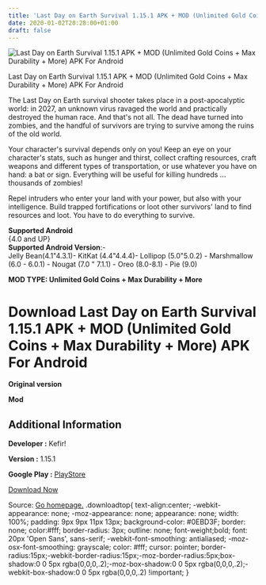 ```yaml
---
title: 'Last Day on Earth Survival 1.15.1 APK + MOD (Unlimited Gold Coins + Max Durability + More) APK For Android'
date: 2020-01-02T20:28:00+01:00
draft: false
---
```


![Last Day on Earth Survival 1.15.1 APK + MOD (Unlimited Gold Coins + Max Durability + More) APK For Android](https://i1.wp.com/apkhome.net/wp-content/uploads/2020/01/Last-Day-on-Earth-Survival-1.15.1-APK-MOD-Unlimited-Gold-Coins-Max-Durability-More.png "Last Day on Earth Survival 1.15.1 APK + MOD (Unlimited Gold Coins + Max Durability + More) APK For Android")

  

Last Day on Earth Survival 1.15.1 APK + MOD (Unlimited Gold Coins + Max Durability + More) APK For Android

The Last Day on Earth survival shooter takes place in a post-apocalyptic world: in 2027, an unknown virus ravaged the world and practically destroyed the human race. And that's not all. The dead have turned into zombies, and the handful of survivors are trying to survive among the ruins of the old world.

Your character's survival depends only on you! Keep an eye on your character's stats, such as hunger and thirst, collect crafting resources, craft weapons and different types of transportation, or use whatever you have on hand: a bat or sign. Everything will be useful for killing hundreds ... thousands of zombies!

Repel intruders who enter your land with your power, but also with your intelligence. Build trapped fortifications or loot other survivors' land to find resources and loot. You have to do everything to survive.

**Supported Android**  
{4.0 and UP}  
**Supported Android Version**:-  
Jelly Bean(4.1"4.3.1)- KitKat (4.4"4.4.4)- Lollipop (5.0"5.0.2) - Marshmallow (6.0 - 6.0.1) - Nougat (7.0 " 7.1.1) - Oreo (8.0-8.1) - Pie (9.0)

**MOD TYPE: Unlimited Gold Coins + Max Durability + More**

Download Last Day on Earth Survival 1.15.1 APK + MOD (Unlimited Gold Coins + Max Durability + More) APK For Android
===================================================================================================================

**Original version**

**Mod**

Additional Information
----------------------

**Developer :** Kefir!

**Version :** 1.15.1

**Google Play :** [PlayStore](https://play.google.com/store/apps/details?id=zombie.survival.craft.z)

  

[Download Now](https://store4app.co/post/last-day-on-earth-survival-1-15-1-apk-mod-unlimited-gold-coins-max-durability-more-apk-for-android_1577981675)

  
Source: [Go homepage.](https://store4app.co/post/last-day-on-earth-survival-1-15-1-apk-mod-unlimited-gold-coins-max-durability-more-apk-for-android_1577981675) .downloadtop{ text-align:center; -webkit-appearance: none; -moz-appearance: none; appearance: none; width: 100%; padding: 9px 9px 11px 13px; background-color: #0EBD3F; border: none; color:#fff; border-radius: 3px; outline: none; font-weight;bold; font: 20px 'Open Sans', sans-serif; -webkit-font-smoothing: antialiased; -moz-osx-font-smoothing: grayscale; color: #fff; cursor: pointer; border-radius:15px;-webkit-border-radius:15px;-moz-border-radius:5px;box-shadow:0 0 5px rgba(0,0,0,.2);-moz-box-shadow:0 0 5px rgba(0,0,0,.2);-webkit-box-shadow:0 0 5px rgba(0,0,0,.2) !important; }